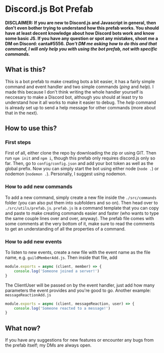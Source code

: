 # Discord.js Bot Prefab
**DISCLAIMER: If you are new to Discord.js and Javascript in general, then don't even bother trying to understand how this prefab works. You should have at least decent knowledge about how Discord bots work and know some basic JS. If you have any question or spot any mistakes, shoot me a DM on Discord: canta#5556.**
**_Don't DM me asking how to do this and that command, I will only help you with using the bot prefab, not with specific commands._**

## What is this?
This is a bot prefab to make creating bots a bit easier, it has a fairly simple command and event handler and two simple commands (_ping_ and _help_). I made this because I don't think writing the whole handler yourself is neccesary to make a Discord bot, although you should at least try to understand how it all works to make it easier to debug.
The _help_ command is already set up to send a help message for other commands (more about that in the next).

## How to use this?
### First steps
First of all, either clone the repo by downloading the zip or using GIT. Then run `npm init` and `npm i`, though this prefab only requires discord.js only so far.
Then, go to `config/config.json` and add your bot token as well as the global prefix. Now you can simply start the bot using either node (`node .`) or nodemon (`nodemon .`). Personally, I suggest using nodemon.
### How to add new commands
To add a new command, simply create a new file inside the `./src/commands` folder (you can also put them into subfolders and so on). Then head over to `./src/utils/prefab.js`. `prefab.js` is a command template that you can copy and paste to make creating commands easier and faster (who wants to type the same couple lines over and over, anyway). The prefab file comes with some comments at the very bottom of it, make sure to read the comments to get an understanding of all the properties of a command.
### How to add new events
To listen to new events, create a new file with the event name as the file name, e.g. `guildMemberAdd.js`. Then inside that file, add
```js
module.exports = async (client, member) => {
    console.log('Someone joined a server!')
}
```
The ClientUser will be passed on by the event handler, just add how many parameters the event provides and you're good to go.
Another example: `messageReactionAdd.js`
```js
module.exports = async (client, messageReaction, user) => {
    console.log('Someone reacted to a message!')
}
```
## What now?
If you have any suggestions for new features or encounter any bugs from the prefab itself; my DMs are always open.
